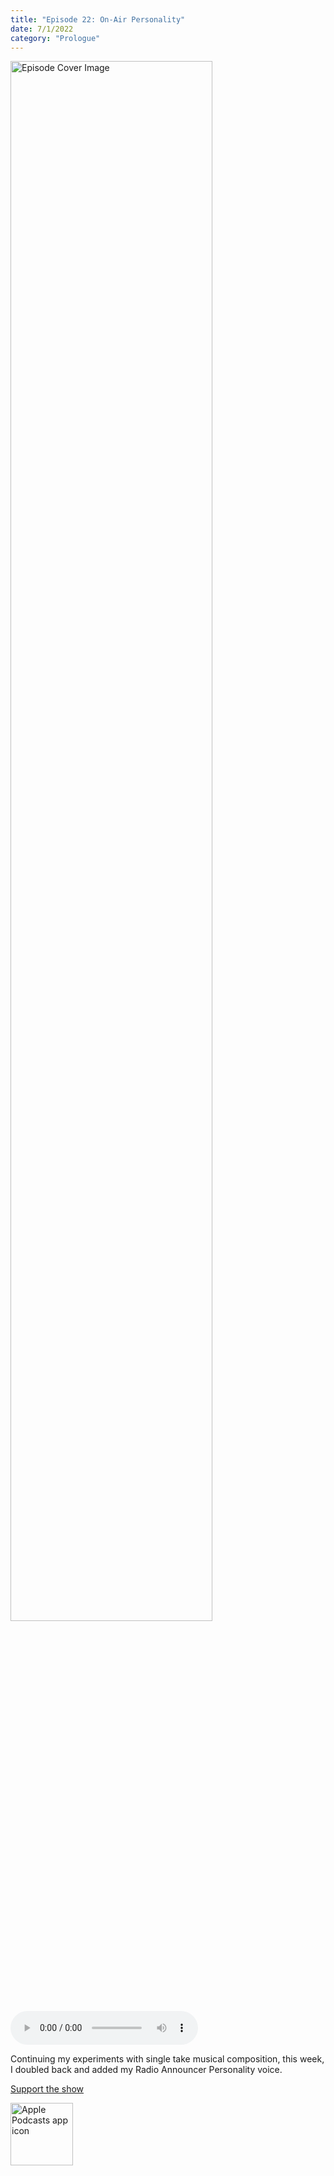 ```yaml
---
title: "Episode 22: On-Air Personality"
date: 7/1/2022
category: "Prologue"
---
```

<img src="https://artwork.captivate.fm/8831caf6-70a5-4813-890e-8c3475750675/60854458c4d1acdf4e1c2f79c4137142d85d78e379bdafbd69bd34c85f5819ad.jpg" alt="Episode Cover Image" width=80%/>
<audio controls>
  <source src="https://podcasts.captivate.fm/media/99ef148b-a2e5-4b00-9787-2a541bfd9bad/10890987-episode-22-on-air-personality.mp3" type="audio/mpeg">
  Your browser does not support the audio element.
</audio>

<p>Continuing my experiments with single take musical composition, this week, I doubled back and added my Radio Announcer Personality voice. </p><a rel="payment" href="https://www.paypal.com/donate/?hosted_button_id=WX3GRUK5BHJLS">Support the show</a>

<a href="https://podcasts.apple.com/us/podcast/living-room-music/id1608791560?tscg=30200&itsct=podcast_box_appicon&ls=1&mttnsubad=1608791560" style="display: inline-block;"><img src="https://toolbox.marketingtools.apple.com/api/v2/badges/app-icon-podcasts/standard/en-us" alt="Apple Podcasts app icon" style="width: 100px; height: 100px; vertical-align: middle; object-fit: contain;" /></a>
    